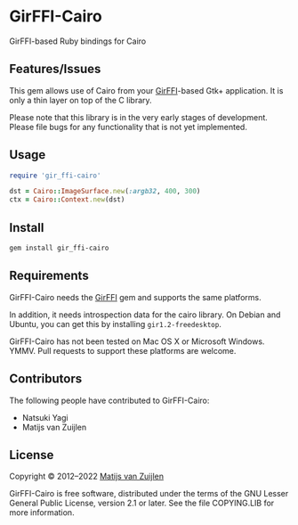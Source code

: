 # GirFFI-Cairo

GirFFI-based Ruby bindings for Cairo

## Features/Issues

This gem allows use of Cairo from your
[GirFFI](https://rubygems.org/gems/gir_ffi)-based Gtk+ application. It is only
a thin layer on top of the C library.

Please note that this library is in the very early stages of development. Please
file bugs for any functionality that is not yet implemented.

## Usage

```ruby
require 'gir_ffi-cairo'

dst = Cairo::ImageSurface.new(:argb32, 400, 300)
ctx = Cairo::Context.new(dst)
```

## Install

```bash
gem install gir_ffi-cairo
```

## Requirements

GirFFI-Cairo needs the [GirFFI](https://rubygems.org/gems/gir_ffi) gem and
supports the same platforms.

In addition, it needs introspection data for the cairo library.
On Debian and Ubuntu, you can get this by installing `gir1.2-freedesktop`.

GirFFI-Cairo has not been tested on Mac OS X or Microsoft Windows. YMMV. Pull
requests to support these platforms are welcome.

## Contributors

The following people have contributed to GirFFI-Cairo:

* Natsuki Yagi
* Matijs van Zuijlen

## License

Copyright &copy; 2012&ndash;2022 [Matijs van Zuijlen](http://www.matijs.net/)

GirFFI-Cairo is free software, distributed under the terms of the GNU Lesser
General Public License, version 2.1 or later. See the file COPYING.LIB for more
information.
